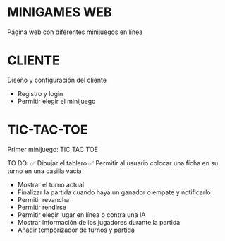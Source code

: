 # MINIGAMES WEB
Página web con diferentes minijuegos en línea

# CLIENTE
Diseño y configuración del cliente

- Registro y login
- Permitir elegir el minijuego

# TIC-TAC-TOE
Primer minijuego: TIC TAC TOE

TO DO:
✅ Dibujar el tablero
✅ Permitir al usuario colocar una ficha en su turno en una casilla vacía
- Mostrar el turno actual
- Finalizar la partida cuando haya un ganador o empate y notificarlo
- Permitir revancha
- Permitir rendirse
- Permitir elegir jugar en línea o contra una IA
- Mostrar información de los jugadores durante la partida
- Añadir temporizador de turnos y partida
